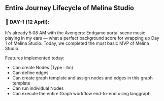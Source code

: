 ## Entire Journey Lifecycle of Melina Studio

### 📅 DAY-1 (12 April):
It's already 5:08 AM with the Avengers: Endgame portal scene music playing in my ears — what a perfect background score for wrapping up Day 1 of Melina Studio.
Today, we completed the most basic MVP of Melina Studio.

Features implemented today:
- Can create Nodes (Type : llm)
- Can define edges
- Can create graph template and assign nodes and edges in this graph template
- Can run individual Nodes
- Can execute the entire Graph workflow end-to-end using langgraph